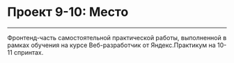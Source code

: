# Проект 9-10: Место
------------------------------------
Фронтенд-часть самостоятельной практической работы, выполненной в рамках обучения на курсе Веб-разработчик от Яндекс.Практикум на 10-11 спринтах.

